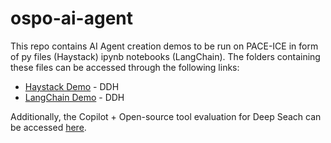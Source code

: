 # ospo-ai-agent

This repo contains AI Agent creation demos to be run on PACE-ICE in form of py files (Haystack) ipynb notebooks (LangChain). The folders containing these files can be accessed through the following links:

* [Haystack Demo](https://github.com/gt-ospo/ospo-ai-agent/tree/main/Demo/haystack_demo) - DDH
* [LangChain Demo](https://github.com/gt-ospo/ospo-ai-agent/tree/main/Demo/langchain_demo) - DDH 

Additionally, the Copilot + Open-source tool evaluation for Deep Seach can be accessed [here](https://github.com/gt-ospo/ospo-ai-agent/blob/main/Demo/copilot%2Bopen-source_options.md).
